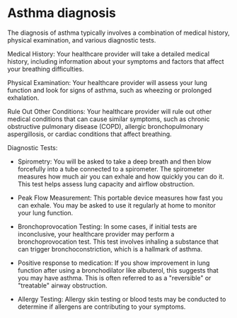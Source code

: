 # Asthma diagnosis

The diagnosis of asthma typically involves a combination of medical history, physical examination, and various diagnostic tests.

Medical History: Your healthcare provider will take a detailed medical history, including information about your symptoms and factors that affect your breathing difficulties. 
  
Physical Examination: Your healthcare provider will assess your lung function and look for signs of asthma, such as wheezing or prolonged exhalation.

Rule Out Other Conditions: Your healthcare provider will rule out other medical conditions that can cause similar symptoms, such as chronic obstructive pulmonary disease (COPD), allergic bronchopulmonary aspergillosis, or cardiac conditions that affect breathing.

Diagnostic Tests:

* Spirometry: You will be asked to take a deep breath and then blow forcefully into a tube connected to a spirometer. The spirometer measures how much air you can exhale and how quickly you can do it. This test helps assess lung capacity and airflow obstruction.

* Peak Flow Measurement: This portable device measures how fast you can exhale. You may be asked to use it regularly at home to monitor your lung function.

* Bronchoprovocation Testing: In some cases, if initial tests are inconclusive, your healthcare provider may perform a bronchoprovocation test. This test involves inhaling a substance that can trigger bronchoconstriction, which is a hallmark of asthma.

* Positive response to medication: If you show improvement in lung function after using a bronchodilator like albuterol, this suggests that you may have asthma. This is often referred to as a "reversible" or "treatable" airway obstruction.

* Allergy Testing: Allergy skin testing or blood tests may be conducted to determine if allergens are contributing to your symptoms.
